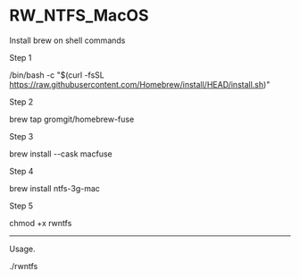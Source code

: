 # RW_NTFS_MacOS

Install brew on shell commands

Step 1

/bin/bash -c "$(curl -fsSL https://raw.githubusercontent.com/Homebrew/install/HEAD/install.sh)"


Step 2

brew tap gromgit/homebrew-fuse


Step 3

brew install --cask macfuse


Step 4

brew install ntfs-3g-mac 


Step 5

chmod +x rwntfs


-----------------------------------------

Usage.

./rwntfs

